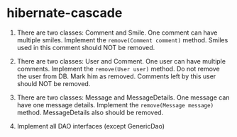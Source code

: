 # hibernate-cascade

1. There are two classes: Comment and Smile. One comment can have multiple smiles. 
Implement the `remove(Comment comment)` method. Smiles used in this comment should NOT be removed.

1. There are two classes: User and Comment. One user can have multiple comments. 
Implement the `remove(User user)` method. Do not remove the user from DB. Mark him as removed. 
Comments left by this user should NOT be removed.

1. There are two classes: Message and MessageDetails. One message can have one message details.
Implement the `remove(Message message)` method. MessageDetails also should be removed.

1. Implement all DAO interfaces (except GenericDao)
